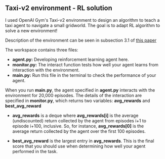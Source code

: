 ## Taxi-v2 environment - RL solution


I used OpenAI Gym's Taxi-v2 environment to design an algorithm to teach a taxi agent to navigate a small gridworld. The goal is to adapt RL algorithm to solve a new environment!

Description of the environment can be seen in subsection 3.1 of [this paper](https://arxiv.org/pdf/cs/9905014.pdf)

The workspace contains three files:

* **agent.py:** Developing reinforcement learning agent here.
* **monitor.py:** The interact function tests how well your agent learns from interaction with the environment.
* **main.py:** Run this file in the terminal to check the performance of your agent.

When you run **main.py**, the agent specified in **agent.py** interacts with the environment for 20,000 episodes. The details of the interaction are specified in **monitor.py**, which returns two variables: **avg_rewards** and **best_avg_reward**

* **avg_rewards** is a deque where **avg_rewards[i]** is the average (undiscounted) return collected by the agent from episodes i+1 to episode i+100, inclusive. So, for instance, **avg_rewards[0]** is the average return collected by the agent over the first 100 episodes.

* **best_avg_reward** is the largest entry in **avg_rewards**. This is the final score that you should use when determining how well your agent performed in the task.
